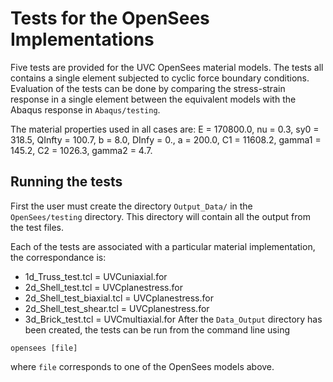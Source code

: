 # Tests for the OpenSees Implementations

Five tests are provided for the UVC OpenSees material models.
The tests all contains a single element subjected to cyclic force boundary conditions.
Evaluation of the tests can be done by comparing the stress-strain response in a single element between the equivalent models with the Abaqus response in `Abaqus/testing`.

The material properties used in all cases are:
E = 170800.0, nu = 0.3, sy0 = 318.5, QInfty = 100.7, b = 8.0, DInfy = 0., a = 200.0, C1 = 11608.2, gamma1 = 145.2, C2 = 1026.3, gamma2 = 4.7.

## Running the tests

First the user must create the directory `Output_Data/` in the `OpenSees/testing` directory.
This directory will contain all the output from the test files.

Each of the tests are associated with a particular material implementation, the correspondance is:
- 1d_Truss_test.tcl = UVCuniaxial.for
- 2d_Shell_test.tcl = UVCplanestress.for
- 2d_Shell_test_biaxial.tcl = UVCplanestress.for
- 2d_Shell_test_shear.tcl = UVCplanestress.for
- 3d_Brick_test.tcl = UVCmultiaxial.for
After the `Data_Output` directory has been created, the tests can be run from the command line using
```
opensees [file]
```
where `file` corresponds to one of the OpenSees models above.
